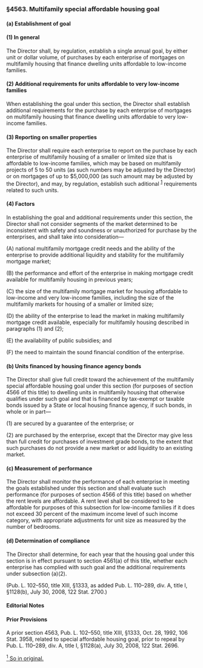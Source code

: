 ### §4563. Multifamily special affordable housing goal ###

#### (a) Establishment of goal ####

#### (1) In general ####

The Director shall, by regulation, establish a single annual goal, by either unit or dollar volume, of purchases by each enterprise of mortgages on multifamily housing that finance dwelling units affordable to low-income families.

#### (2) Additional requirements for units affordable to very low-income families ####

When establishing the goal under this section, the Director shall establish additional requirements for the purchase by each enterprise of mortgages on multifamily housing that finance dwelling units affordable to very low-income families.

#### (3) Reporting on smaller properties ####

The Director shall require each enterprise to report on the purchase by each enterprise of multifamily housing of a smaller or limited size that is affordable to low-income families, which may be based on multifamily projects of 5 to 50 units (as such numbers may be adjusted by the Director) or on mortgages of up to $5,000,000 (as such amount may be adjusted by the Director), and may, by regulation, establish such aditional <sup><a href="#4563_1_target" name="4563_1">1</a></sup> requirements related to such units.

#### (4) Factors ####

In establishing the goal and additional requirements under this section, the Director shall not consider segments of the market determined to be inconsistent with safety and soundness or unauthorized for purchase by the enterprises, and shall take into consideration—

(A) national multifamily mortgage credit needs and the ability of the enterprise to provide additional liquidity and stability for the multifamily mortgage market;

(B) the performance and effort of the enterprise in making mortgage credit available for multifamily housing in previous years;

(C) the size of the multifamily mortgage market for housing affordable to low-income and very low-income families, including the size of the multifamily markets for housing of a smaller or limited size;

(D) the ability of the enterprise to lead the market in making multifamily mortgage credit available, especially for multifamily housing described in paragraphs (1) and (2);

(E) the availability of public subsidies; and

(F) the need to maintain the sound financial condition of the enterprise.

#### (b) Units financed by housing finance agency bonds ####

The Director shall give full credit toward the achievement of the multifamily special affordable housing goal under this section (for purposes of section 4566 of this title) to dwelling units in multifamily housing that otherwise qualifies under such goal and that is financed by tax-exempt or taxable bonds issued by a State or local housing finance agency, if such bonds, in whole or in part—

(1) are secured by a guarantee of the enterprise; or

(2) are purchased by the enterprise, except that the Director may give less than full credit for purchases of investment grade bonds, to the extent that such purchases do not provide a new market or add liquidity to an existing market.

#### (c) Measurement of performance ####

The Director shall monitor the performance of each enterprise in meeting the goals established under this section and shall evaluate such performance (for purposes of section 4566 of this title) based on whether the rent levels are affordable. A rent level shall be considered to be affordable for purposes of this subsection for low-income families if it does not exceed 30 percent of the maximum income level of such income category, with appropriate adjustments for unit size as measured by the number of bedrooms.

#### (d) Determination of compliance ####

The Director shall determine, for each year that the housing goal under this section is in effect pursuant to section 4561(a) of this title, whether each enterprise has complied with such goal and the additional requirements under subsection (a)(2).

(Pub. L. 102–550, title XIII, §1333, as added Pub. L. 110–289, div. A, title I, §1128(b), July 30, 2008, 122 Stat. 2700.)

#### **Editorial Notes** ####

#### Prior Provisions ####

A prior section 4563, Pub. L. 102–550, title XIII, §1333, Oct. 28, 1992, 106 Stat. 3958, related to special affordable housing goal, prior to repeal by Pub. L. 110–289, div. A, title I, §1128(a), July 30, 2008, 122 Stat. 2696.

[<sup>1</sup> So in original.](#4563_1)